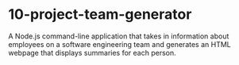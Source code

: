# 10-project-team-generator
A Node.js command-line application that takes in information about employees on a software engineering team and generates an HTML webpage that displays summaries for each person.
